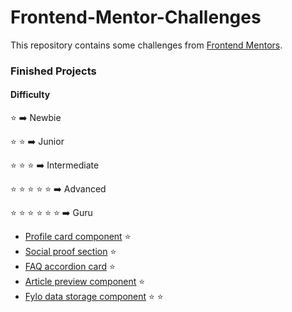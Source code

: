 # Frontend-Mentor-Challenges

This repository contains some challenges from [Frontend Mentors](https://www.frontendmentor.io/challenges). 

### Finished Projects

#### Difficulty 

:star: :arrow_right: Newbie

:star: :star: :arrow_right: Junior

:star: :star: :star: :arrow_right: Intermediate

:star: :star: :star: :star: :star: :arrow_right: Advanced

:star: :star: :star: :star: :star: :star: :arrow_right: Guru


* [Profile card component](https://mesutcifci.github.io/Frontend-Mentor-Challenges/profile-card-component-main/index.html) :star:
* [Social proof section](https://mesutcifci.github.io/Frontend-Mentor-Challenges/social-proof-section-master/index.html) :star: 
* [FAQ accordion card](https://mesutcifci.github.io/Frontend-Mentor-Challenges/faq-accordion-card-main/index.html) :star: 
* [Article preview component](https://mesutcifci.github.io/Frontend-Mentor-Challenges/article-preview-component-master/index.html) :star: 
* [Fylo data storage component](https://mesutcifci.github.io/Frontend-Mentor-Challenges/fylo-data-storage-component-master/index.html) :star: :star:

